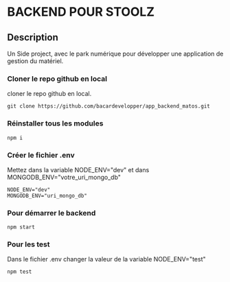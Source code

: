 # BACKEND POUR STOOLZ

## Description

Un Side project, avec le park numérique pour développer une application de gestion du matériel.

### Cloner le repo github en local
cloner le repo github en local.
```
git clone https://github.com/bacardevelopper/app_backend_matos.git
```
### Réinstaller tous les modules
```
npm i
```
### Créer le fichier .env
Mettez dans la variable NODE_ENV="dev" et dans MONGODB_ENV="votre_uri_mongo_db"
```
NODE_ENV="dev"
MONGODB_ENV="uri_mongo_db"
```
### Pour démarrer le backend
```
npm start
```
### Pour les test
Dans le fichier .env changer la valeur de la variable NODE_ENV="test"
```
npm test
```

